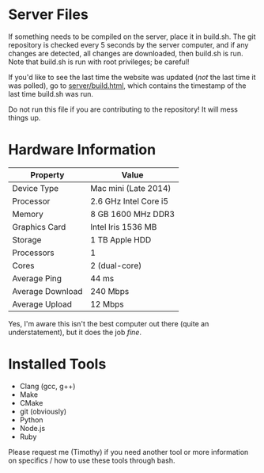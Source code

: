 # Server Files

If something needs to be compiled on the server, place it in build.sh. The git repository is checked every 5 seconds by the server computer, and if any changes are detected, all changes are downloaded, then build.sh is run. Note that build.sh is run with root privileges; be careful!

If you'd like to see the last time the website was updated (*not* the last time it was polled), go to [server/build.html](moomath.com/server/build.html), which contains the timestamp of the last time build.sh was run.

Do not run this file if you are contributing to the repository! It will mess things up.

# Hardware Information

| Property | Value |
| --- | --- |
| Device Type | Mac mini (Late 2014) |
| Processor | 2.6 GHz Intel Core i5 |
| Memory | 8 GB 1600 MHz DDR3 |
| Graphics Card | Intel Iris 1536 MB |
| Storage | 1 TB Apple HDD |
| Processors | 1 |
| Cores | 2 (dual-core) |
| Average Ping | 44 ms |
| Average Download | 240 Mbps |
| Average Upload | 12 Mbps |

Yes, I'm aware this isn't the best computer out there (quite an understatement), but it does the job *fine*.

# Installed Tools

* Clang (gcc, g++)
* Make
* CMake
* git (obviously)
* Python
* Node.js
* Ruby

Please request me (Timothy) if you need another tool or more information on specifics / how to use these tools through bash.
